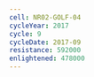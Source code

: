 ```yaml
---
cell: NR02-GOLF-04
cycleYear: 2017
cycle: 9
cycleDate: 2017-09
resistance: 592000
enlightened: 478000
---
```

